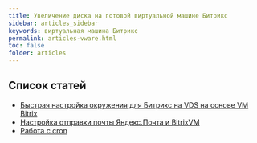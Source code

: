 ```yaml
---
title: Увеличение диска на готовой виртуальной машине Битрикс
sidebar: articles_sidebar
keywords: виртуальная машина Битрикс
permalink: articles-vware.html
toc: false
folder: articles
---
```


## Список статей

* [Быстрая настройка окружения для Битрикс на VDS на основе VM Bitrix](/my_notepad/articles-env-bitrix-vm-fast-setup-vds.html)
* [Настройка отправки почты Яндекс.Почта и BitrixVM](/my_notepad/articles-env-bitrix-vm-mail-config.html)
* [Работа с cron](/my_notepad/articles-env-cron-howto.html)
